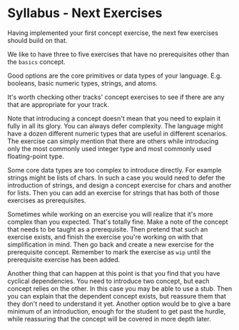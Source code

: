 # Syllabus - Next Exercises

Having implemented your first concept exercise, the next few exercises should build on that.

We like to have three to five exercises that have no prerequisites other than the `basics` concept.

Good options are the core primitives or data types of your language.
E.g. booleans, basic numeric types, strings, and atoms.

It's worth checking other tracks' concept exercises to see if there are any that are appropriate for your track.

Note that introducing a concept doesn't mean that you need to explain it fully in all its glory.
You can always defer complexity.
The language might have a dozen different numeric types that are useful in different scenarios.
The exercise can simply mention that there are others while introducing only the most commonly used integer type and most commonly used floating-point type.

Some core data types are too complex to introduce directly.
For example strings might be lists of chars.
In such a case you would need to defer the introduction of strings, and design a concept exercise for chars and another for lists.
Then you can add an exercise for strings that has both of those exercises as prerequisites.

Sometimes while working on an exercise you will realize that it's more complex than you expected.
That's totally fine.
Make a note of the concept that needs to be taught as a prerequisite.
Then pretend that such an exercise exists, and finish the exercise you're working on with that simplification in mind.
Then go back and create a new exercise for the prerequisite concept.
Remember to mark the exercise as `wip` until the prerequisite exercise has been added.

Another thing that can happen at this point is that you find that you have cyclical dependencies.
You need to introduce two concept, but each concept relies on the other.
In this case you may be able to use a stub.
Then you can explain that the dependent concept exists, but reassure them that they don't need to understand it yet.
Another option would be to give a bare minimum of an introduction, enough for the student to get past the hurdle, while reassuring that the concept will be covered in more depth later.
